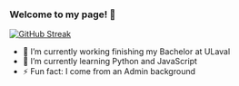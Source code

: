 ### Welcome to my page! 👋

<!--
**karen-rhz/karen-rhz** is a ✨ _special_ ✨ repository because its `README.md` (this file) appears on your GitHub profile.

Here are some ideas to get you started:

- 🔭 I’m currently working finishing my Bachelor at ULaval
- 🌱 I’m currently learning Python and JavaScript
- 👯 I’m looking to collaborate on ...
- 🤔 I’m looking for help with ...
- 💬 Ask me about ...
- 📫 How to reach me: ...
- 😄 Pronouns: she/her
- ⚡ Fun fact: I come from an Admin background
-->
[![GitHub Streak](https://streak-stats.demolab.com?user=karen-rhz&theme=dark)](https://git.io/streak-stats)

- 🔭 I’m currently working finishing my Bachelor at ULaval
- 🌱 I’m currently learning Python and JavaScript
- ⚡ Fun fact: I come from an Admin background
